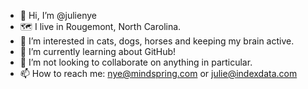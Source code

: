- 👋 Hi, I’m @julienye
- 🗺️ I live in Rougemont, North Carolina.
- 👀 I’m interested in cats, dogs, horses and keeping my brain active.
- 🌱 I’m currently learning about GitHub!
- 💞️ I’m not looking to collaborate on anything in particular. 
- 📫 How to reach me:  nye@mindspring.com or julie@indexdata.com

<!---
julienye/julienye is a ✨ special ✨ repository because its `README.md` (this file) appears on your GitHub profile.
You can click the Preview link to take a look at your changes.
--->
